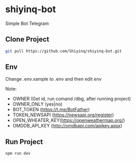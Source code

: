 # shiyinq-bot

Simple Bot Telegram

## Clone Project

```bash
git pull https://github.com/Shiyinq/shiyinq-bot.git
```

## Env
Change .env.xample to .env and then edit env 

Note:
- OWNER (Get id, run comand /dbg, after running project)
- OWNER_ONLY (yes|no)
- BOT_TOKEN (https://t.me/BotFather)
- TOKEN_NEWSAPI (https://newsapi.org/register)
- OPEN_WHEATER_KEY(https://openweathermap.org/)
- OMDDB_API_KEY (http://omdbapi.com/apikey.aspx)


## Run Project

```bash
npm run dev
```